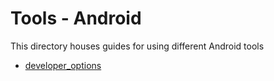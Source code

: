 # Tools - Android

This directory houses guides for using different Android tools

* [developer_options](/tools/android/developer_options)